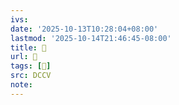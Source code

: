 ```yaml
---
ivs:
date: '2025-10-13T10:28:04+08:00'
lastmod: '2025-10-14T21:46:45-08:00'
title: 􄩗
url: 􄩗
tags: [𥳥]
src: DCCV
note:
---
```

